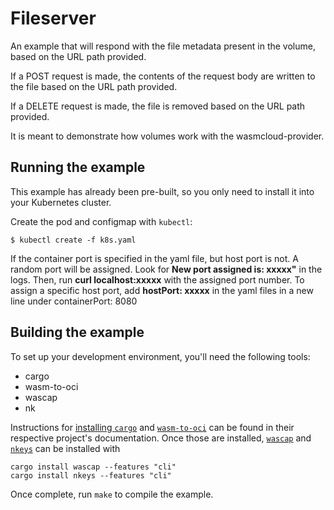 # Fileserver

An example that will respond with the file metadata present in the volume,
based on the URL path provided.

If a POST request is made, the contents of the request body are written to the
file based on the URL path provided.

If a DELETE request is made, the file is removed based on the URL path provided.

It is meant to demonstrate how volumes work with the wasmcloud-provider.

## Running the example

This example has already been pre-built, so you only need to install it into
your Kubernetes cluster.

Create the pod and configmap with `kubectl`:

```shell
$ kubectl create -f k8s.yaml
```

If the container port is specified in the yaml file, but host port is not. A
random port will be assigned. Look for **New port assigned is: xxxxx"** in the
logs. Then, run **curl localhost:xxxxx** with the assigned port number. To
assign a specific host port, add **hostPort: xxxxx** in the yaml files in a new
line under containerPort: 8080

## Building the example

To set up your development environment, you'll need the following tools:

- cargo
- wasm-to-oci
- wascap
- nk

Instructions for [installing
`cargo`](https://doc.rust-lang.org/cargo/getting-started/installation.html) and
[`wasm-to-oci`](https://github.com/engineerd/wasm-to-oci) can be found in their
respective project's documentation. Once those are installed,
[`wascap`](https://crates.io/crates/wascap) and
[`nkeys`](https://crates.io/crates/nkeys) can be installed with

```shell
cargo install wascap --features "cli"
cargo install nkeys --features "cli"
```

Once complete, run `make` to compile the example.
